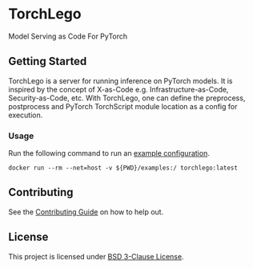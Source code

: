 # TorchLego

Model Serving as Code For PyTorch

## Getting Started

TorchLego is a server for running inference on PyTorch models. It is inspired by the concept of X-as-Code e.g. Infrastructure-as-Code, Security-as-Code, etc. With TorchLego, one can define the preprocess, postprocess and PyTorch TorchScript module location as a config for execution.

### Usage

Run the following command to run an [example configuration](examples/).

```
docker run --rm --net=host -v ${PWD}/examples:/ torchlego:latest
```

## Contributing

See the [Contributing Guide](CONTRIBUTNG.md) on how to help out.

## License

This project is licensed under [BSD 3-Clause License](LICENSE).
